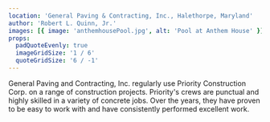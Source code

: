 ```yaml
---
location: 'General Paving & Contracting, Inc., Halethorpe, Maryland'
author: 'Robert L. Quinn, Jr.'
images: [{ image: 'anthemhousePool.jpg', alt: 'Pool at Anthem House' }]
props:
  padQuoteEvenly: true
  imageGridSize: '1 / 6'
  quoteGridSize: '6 / -1'
---
```


General Paving and Contracting, Inc. regularly use Priority Construction Corp. on a range of construction projects. Priority's crews are punctual and highly skilled in a variety of concrete jobs. Over the years, they have proven to be easy to work with and have consistently performed excellent work.

